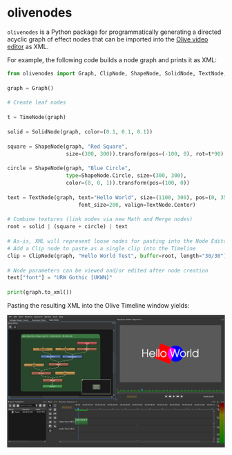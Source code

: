 # olivenodes

`olivenodes` is a Python package for programmatically generating a
directed acyclic graph of effect nodes that can be imported into the
[Olive video editor](https://olivevideoeditor.org/) as XML.

For example, the following code builds a node graph and prints it as XML: 

```python
from olivenodes import Graph, ClipNode, ShapeNode, SolidNode, TextNode, TimeNode

graph = Graph()

# Create leaf nodes

t = TimeNode(graph)

solid = SolidNode(graph, color=(0.1, 0.1, 0.1))

square = ShapeNode(graph, "Red Square",
                   size=(300, 300)).transform(pos=(-100, 0), rot=t*90)
                   
circle = ShapeNode(graph, "Blue Circle",
                   type=ShapeNode.Circle, size=(300, 300),
                   color=(0, 0, 1)).transform(pos=(100, 0))
                   
text = TextNode(graph, text="Hello World", size=(1100, 300), pos=(0, 35),
                       font_size=200, valign=TextNode.Center)

# Combine textures (link nodes via new Math and Merge nodes)
root = solid | (square + circle) | text

# As-is, XML will represent loose nodes for pasting into the Node Editor
# Add a Clip node to paste as a single clip into the Timeline
clip = ClipNode(graph, "Hello World Test", buffer=root, length="30/30")

# Node parameters can be viewed and/or edited after node creation
text["font"] = "URW Gothic [UKWN]"

print(graph.to_xml())
```

Pasting the resulting XML into the Olive Timeline window yields:
       
[![Olive screenshot with nodes pasted in](doc/OliveNodesScreenshot.png)](doc/OliveNodesScreenshot.png)
